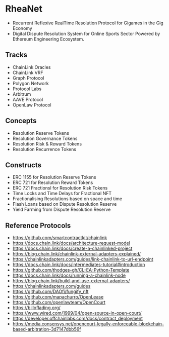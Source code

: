 # RheaNet
- Recurrent Reflexive RealTime Resolution Protocol for Gigames in the Gig Economy
- Digital Dispute Resolution System for Online Sports Sector Powered by Ethereum Engineering Ecosystem.

## Tracks
- ChainLink Oracles
- ChainLink VRF
- Graph Protocol
- Polygon Network
- Protocol Labs
- Arbitrum
- AAVE Protocol
- OpenLaw Protocol

## Concepts
- Resolution Reserve Tokens
- Resolution Governance Tokens
- Resolution Risk & Reward Tokens
- Resolution Recurrence Tokens

## Constructs
- ERC 1155 for Resolution Reserve Tokens
- ERC 721 for Resolution Reward Tokens
- ERC 721 Fractionsl for Resolution Risk Tokens
- Time Locks and Time Delays for Fractional NFT
- Fractionalising Resolutions based on space and time
- Flash Loans based on Dispute Resolution Reserve
- Yield Farming from Dispute Resolution Reserve


## Reference Protocols
- https://github.com/smartcontractkit/chainlink
- https://docs.chain.link/docs/architecture-request-model
- https://docs.chain.link/docs/create-a-chainlinked-project
- https://blog.chain.link/chainlink-external-adapters-explained/
- https://chainlinkadapters.com/guides/link-chainlink-to-url-endpoint
- https://docs.chain.link/docs/intermediates-tutorial#introduction
- https://github.com/thodges-gh/CL-EA-Python-Template
- https://docs.chain.link/docs/running-a-chainlink-node
- https://blog.chain.link/build-and-use-external-adapters/
- https://chainlinkadapters.com/guides
- https://github.com/DAOfi/fungify_nft
- https://github.com/mapachurro/OpenLease
- https://github.com/openlawteam/OpenCourt
- https://billoflading.org/
- https://www.wired.com/1999/04/open-source-in-open-court/
- https://developer.offchainlabs.com/docs/contract_deployment
- https://media.consensys.net/opencourt-legally-enforceable-blockchain-based-arbitration-3d7147dbb56f
